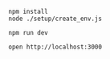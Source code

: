 


```
npm install
node ./setup/create_env.js
```

```
npm run dev
```

```
open http://localhost:3000
```
